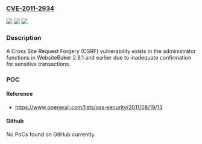 ### [CVE-2011-2934](https://cve.mitre.org/cgi-bin/cvename.cgi?name=CVE-2011-2934)
![](https://img.shields.io/static/v1?label=Product&message=WebsiteBaker&color=blue)
![](https://img.shields.io/static/v1?label=Version&message=through%202.8.1%20&color=brightgreen)
![](https://img.shields.io/static/v1?label=Vulnerability&message=CSRF&color=brightgreen)

### Description

A Cross Site Request Forgery (CSRF) vulnerability exists in the administrator functions in WebsiteBaker 2.8.1 and earlier due to inadequate confirmation for sensitive transactions.

### POC

#### Reference
- https://www.openwall.com/lists/oss-security/2011/08/19/13

#### Github
No PoCs found on GitHub currently.


